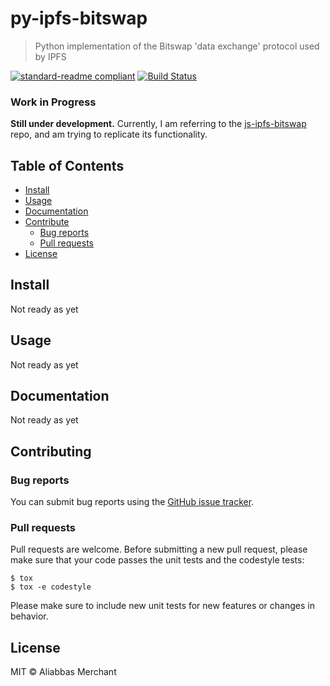 # py-ipfs-bitswap
> Python implementation of the Bitswap 'data exchange' protocol used by IPFS 

[![standard-readme compliant](https://img.shields.io/badge/standard--readme-OK-green.svg?style=flat-square)](https://github.com/RichardLitt/standard-readme)
[![Build Status](https://api.travis-ci.org/AliabbasMerchant/py-bitswap.svg?branch=master)](https://travis-ci.com/AliabbasMerchant/py-bitswap)


### Work in Progress
**Still under development.**
Currently, I am referring to the [js-ipfs-bitswap](https://github.com/ipfs/js-ipfs-bitswap) repo,
and am trying to replicate its functionality.   


## Table of Contents

- [Install](#install)
- [Usage](#usage)
- [Documentation](#documentation)
- [Contribute](#contributing)
  - [Bug reports](#bug-reports)
  - [Pull requests](#pull-requests)
- [License](#license)

## Install

Not ready as yet

## Usage

Not ready as yet

## Documentation

Not ready as yet

## Contributing

### Bug reports

You can submit bug reports using the [GitHub issue tracker](https://github.com/AliabbasMerchant/py-ipfs-bitswap/issues).

### Pull requests

Pull requests are welcome.  Before submitting a new pull request, please
make sure that your code passes the unit tests and the codestyle tests:

    $ tox
    $ tox -e codestyle

Please make sure to include new unit tests for new features or changes in
behavior.

## License
MIT © Aliabbas Merchant